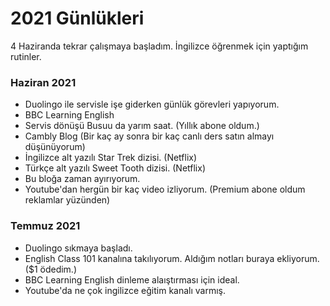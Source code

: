 # 2021 Günlükleri

4 Haziranda tekrar çalışmaya başladım. İngilizce öğrenmek için yaptığım rutinler.

### Haziran 2021
- Duolingo ile servisle işe giderken günlük görevleri yapıyorum.
- BBC Learning English
- Servis dönüşü Busuu da yarım saat. (Yıllık abone oldum.)
- Cambly Blog (Bir kaç ay sonra bir kaç canlı ders satın almayı düşünüyorum)
- İngilizce alt yazılı Star Trek dizisi. (Netflix)
- Türkçe alt yazılı Sweet Tooth dizisi. (Netflix)
- Bu bloğa zaman ayırıyorum.
- Youtube'dan hergün bir kaç video izliyorum. (Premium abone oldum reklamlar yüzünden)

### Temmuz 2021
- Duolingo sıkmaya başladı.
- English Class 101 kanalına takılıyorum. Aldığım notları buraya ekliyorum. ($1 ödedim.)  
- BBC Learning English dinleme alaıştırması için ideal.
- Youtube'da ne çok ingilizce eğitim kanalı varmış.
